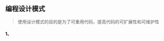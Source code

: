 <!--
2020-03-22 22:50:27
https://ae01.alicdn.com/kf/Haf4d3b0529ba47669bf69c7bfc71a5f1Y.png
框架设计
编程设计模式
使用设计模式的目的是为了可重用代码，提高代码的可扩展性和可维护性
使用设计模式的目的是为了可重用代码，提高代码的可扩展性和可维护性
-->

## 编程设计模式

> 使用设计模式的目的是为了可重用代码，提高代码的可扩展性和可维护性

#### 1、








